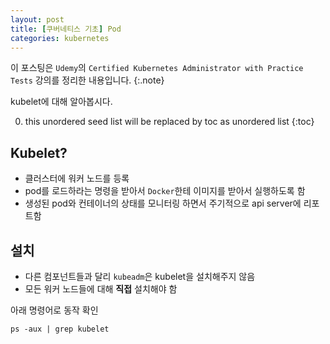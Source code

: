 ```yaml
---
layout: post
title: [쿠버네티스 기초] Pod
categories: kubernetes
---
```


이 포스팅은 `Udemy`의 `Certified Kubernetes Administrator with Practice Tests` 강의를 정리한 내용입니다.
{:.note}

kubelet에 대해 알아봅시다.

0. this unordered seed list will be replaced by toc as unordered list
{:toc}

## Kubelet?

- 클러스터에 워커 노드를 등록
- pod를 로드하라는 명령을 받아서 `Docker`한테 이미지를 받아서 실행하도록 함
- 생성된 pod와 컨테이너의 상태를 모니터링 하면서 주기적으로 api server에 리포트함

## 설치

- 다른 컴포넌트들과 달리 `kubeadm`은 kubelet을 설치해주지 않음
- 모든 워커 노드들에 대해 **직접** 설치해야 함

아래 명령어로 동작 확인

```
ps -aux | grep kubelet
```
